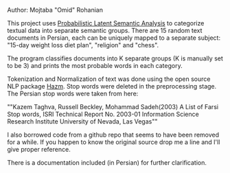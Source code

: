 Author: Mojtaba "Omid" Rohanian

This project uses [Probabilistic Latent Semantic Analysis](https://en.wikipedia.org/wiki/Probabilistic_latent_semantic_analysis) to categorize textual data into separate semantic groups. There are 15 random text documents in Persian, each can be uniquely mapped to a separate subject: "15-day weight loss diet plan", "religion" and "chess". 

The program classifies documents into K separate groups (K is manually set to be 3) and prints the most probable words in each category.

Tokenization and Normalization of text was done using the open source NLP package [Hazm](https://pypi.python.org/pypi/hazm/0.4). Stop words were deleted in the preprocessing stage. The Persian stop words were taken from here:

""Kazem Taghva, Russell Beckley, Mohammad Sadeh(2003) A List of Farsi Stop
words, ISRI Technical Report No. 2003-01 Information Science Research Institute University of Nevada, Las Vegas""

I also borrowed code from a github repo that seems to have been removed for a while. If you happen to know the original source drop me a line and I'll give proper reference. 

There is a documentation included (in Persian) for further clarification.
